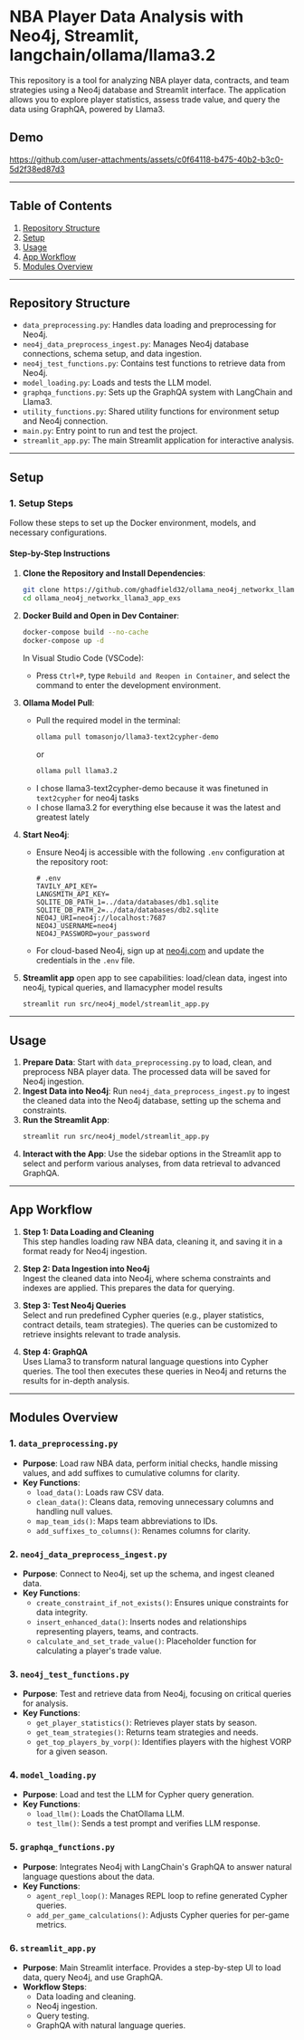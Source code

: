 # NBA Player Data Analysis with Neo4j, Streamlit, langchain/ollama/llama3.2

This repository is a tool for analyzing NBA player data, contracts, and team strategies using a Neo4j database and Streamlit interface. The application allows you to explore player statistics, assess trade value, and query the data using GraphQA, powered by Llama3.

## Demo
https://github.com/user-attachments/assets/c0f64118-b475-40b2-b3c0-5d2f38ed87d3


---

## Table of Contents
1. [Repository Structure](#repository-structure)
2. [Setup](#setup)
3. [Usage](#usage)
4. [App Workflow](#app-workflow)
5. [Modules Overview](#modules-overview)

---

## Repository Structure

- `data_preprocessing.py`: Handles data loading and preprocessing for Neo4j.
- `neo4j_data_preprocess_ingest.py`: Manages Neo4j database connections, schema setup, and data ingestion.
- `neo4j_test_functions.py`: Contains test functions to retrieve data from Neo4j.
- `model_loading.py`: Loads and tests the LLM model.
- `graphqa_functions.py`: Sets up the GraphQA system with LangChain and Llama3.
- `utility_functions.py`: Shared utility functions for environment setup and Neo4j connection.
- `main.py`: Entry point to run and test the project.
- `streamlit_app.py`: The main Streamlit application for interactive analysis.

---

## Setup
### 1. Setup Steps

Follow these steps to set up the Docker environment, models, and necessary configurations.

#### Step-by-Step Instructions

1. **Clone the Repository and Install Dependencies**:
   ```bash
   git clone https://github.com/ghadfield32/ollama_neo4j_networkx_llama3_app_exs
   cd ollama_neo4j_networkx_llama3_app_exs
   ```

2. **Docker Build and Open in Dev Container**:
   ```bash
   docker-compose build --no-cache
   docker-compose up -d
   ```

   In Visual Studio Code (VSCode):
   - Press `Ctrl+P`, type `Rebuild and Reopen in Container`, and select the command to enter the development environment.

3. **Ollama Model Pull**:
   - Pull the required model in the terminal:
     ```bash
     ollama pull tomasonjo/llama3-text2cypher-demo
     ```
     or 
     ```bash
     ollama pull llama3.2
     ```
   - I chose llama3-text2cypher-demo because it was finetuned in `text2cypher` for neo4j tasks
   - I chose llama3.2 for everything else because it was the latest and greatest lately

4. **Start Neo4j**:
   - Ensure Neo4j is accessible with the following `.env` configuration at the repository root:

     ```plaintext
     # .env
     TAVILY_API_KEY=
     LANGSMITH_API_KEY=
     SQLITE_DB_PATH_1=../data/databases/db1.sqlite
     SQLITE_DB_PATH_2=../data/databases/db2.sqlite
     NEO4J_URI=neo4j://localhost:7687
     NEO4J_USERNAME=neo4j
     NEO4J_PASSWORD=your_password
     ```

   - For cloud-based Neo4j, sign up at [neo4j.com](https://neo4j.com) and update the credentials in the `.env` file.

5. **Streamlit app** open app to see capabilities: load/clean data, ingest into neo4j, typical queries, and llamacypher model results
    ```bash
    streamlit run src/neo4j_model/streamlit_app.py
    ```
---



## Usage

1. **Prepare Data**: Start with `data_preprocessing.py` to load, clean, and preprocess NBA player data. The processed data will be saved for Neo4j ingestion.
2. **Ingest Data into Neo4j**: Run `neo4j_data_preprocess_ingest.py` to ingest the cleaned data into the Neo4j database, setting up the schema and constraints.
3. **Run the Streamlit App**:
   ```bash
   streamlit run src/neo4j_model/streamlit_app.py
   ```
4. **Interact with the App**: Use the sidebar options in the Streamlit app to select and perform various analyses, from data retrieval to advanced GraphQA.

---

## App Workflow

1. **Step 1: Data Loading and Cleaning**  
   This step handles loading raw NBA data, cleaning it, and saving it in a format ready for Neo4j ingestion.

2. **Step 2: Data Ingestion into Neo4j**  
   Ingest the cleaned data into Neo4j, where schema constraints and indexes are applied. This prepares the data for querying.

3. **Step 3: Test Neo4j Queries**  
   Select and run predefined Cypher queries (e.g., player statistics, contract details, team strategies). The queries can be customized to retrieve insights relevant to trade analysis.

4. **Step 4: GraphQA**  
   Uses Llama3 to transform natural language questions into Cypher queries. The tool then executes these queries in Neo4j and returns the results for in-depth analysis.

---

## Modules Overview

### 1. `data_preprocessing.py`
   - **Purpose**: Load raw NBA data, perform initial checks, handle missing values, and add suffixes to cumulative columns for clarity.  
   - **Key Functions**:
     - `load_data()`: Loads raw CSV data.
     - `clean_data()`: Cleans data, removing unnecessary columns and handling null values.
     - `map_team_ids()`: Maps team abbreviations to IDs.
     - `add_suffixes_to_columns()`: Renames columns for clarity.

### 2. `neo4j_data_preprocess_ingest.py`
   - **Purpose**: Connect to Neo4j, set up the schema, and ingest cleaned data.
   - **Key Functions**:
     - `create_constraint_if_not_exists()`: Ensures unique constraints for data integrity.
     - `insert_enhanced_data()`: Inserts nodes and relationships representing players, teams, and contracts.
     - `calculate_and_set_trade_value()`: Placeholder function for calculating a player's trade value.

### 3. `neo4j_test_functions.py`
   - **Purpose**: Test and retrieve data from Neo4j, focusing on critical queries for analysis.
   - **Key Functions**:
     - `get_player_statistics()`: Retrieves player stats by season.
     - `get_team_strategies()`: Returns team strategies and needs.
     - `get_top_players_by_vorp()`: Identifies players with the highest VORP for a given season.

### 4. `model_loading.py`
   - **Purpose**: Load and test the LLM for Cypher query generation.
   - **Key Functions**:
     - `load_llm()`: Loads the ChatOllama LLM.
     - `test_llm()`: Sends a test prompt and verifies LLM response.

### 5. `graphqa_functions.py`
   - **Purpose**: Integrates Neo4j with LangChain's GraphQA to answer natural language questions about the data.
   - **Key Functions**:
     - `agent_repl_loop()`: Manages REPL loop to refine generated Cypher queries.
     - `add_per_game_calculations()`: Adjusts Cypher queries for per-game metrics.

### 6. `streamlit_app.py`
   - **Purpose**: Main Streamlit interface. Provides a step-by-step UI to load data, query Neo4j, and use GraphQA.
   - **Workflow Steps**:
     - Data loading and cleaning.
     - Neo4j ingestion.
     - Query testing.
     - GraphQA with natural language queries.

